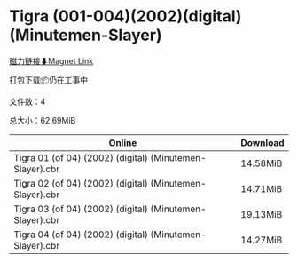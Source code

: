 # Tigra (001-004)(2002)(digital)(Minutemen-Slayer)

[磁力链接⬇Magnet Link](magnet:?xt=urn:btih:5b00e577f75ba362ead00d95a4c06933f02818ef&dn=Tigra%20%28001-004%29%282002%29%28digital%29%28Minutemen-Slayer%29)

打包下载📦仍在工事中

文件数：4

总大小：62.69MiB

Online | Download
--- | ---
Tigra 01 (of 04) (2002) (digital) (Minutemen-Slayer).cbr | 14.58MiB
Tigra 02 (of 04) (2002) (digital) (Minutemen-Slayer).cbr | 14.71MiB
Tigra 03 (of 04) (2002) (digital) (Minutemen-Slayer).cbr | 19.13MiB
Tigra 04 (of 04) (2002) (digital) (Minutemen-Slayer).cbr | 14.27MiB